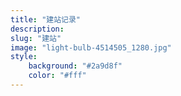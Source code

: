 ```yaml
---
title: "建站记录"
description: 
slug: "建站"
image: "light-bulb-4514505_1280.jpg"
style:
    background: "#2a9d8f"
    color: "#fff"
---
```

